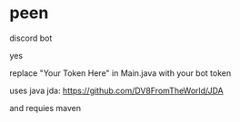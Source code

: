 # peen
discord bot

yes

replace "Your Token Here" in Main.java with your bot token




uses java jda: https://github.com/DV8FromTheWorld/JDA 

and requies maven
